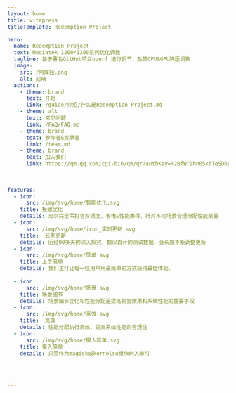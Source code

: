 ```yaml
---
layout: home
title: vitepress 
titleTemplate: Redemption Project

hero:
  name: Redemption Project
  text: Mediatek 1200/1100系列优化调教
  tagline: 基于著名GitHub项目uperf 进行调节，及其CPU&GPU降压调教
  image:
    src: /阿库娅.png
    alt: 刻晴
  actions:
    - theme: brand
      text: 开始
      link: /guide/介绍/什么是Redemption Project.md
    - theme: alt
      text: 常见问题
      link: /FAQ/FAQ.md
    - theme: brand
      text: 参与者&贡献者
      link: /team.md
    - theme: brand
      text: 加入我们
      link: https://qm.qq.com/cgi-bin/qm/qr?authKey=%2BfWrZhn05ktTeSD6pibD%2Bwj1YbcZtH6p0wOibi73W94wSO2ejrzDkAt00QZ%2Fb6wY&k=iS97v7KIEHcH2bfK3BFnSnidXmNdLC3v&noverify=0
  
   
      
features:
  - icon: 
      src: /img/svg/home/智能优化.svg
    title: 极致优化
    details: 足以完全吊打官方调度，省电&性能兼得，针对不同场景合理分配性能余量
  - icon:
      src: /img/svg/home/icon_实时更新.svg
    title:  长期更新
    details: 历经90多天的深入探究，数以百计的测试数据，会长期不断调整更新
  - icon:
      src: /img/svg/home/简单.svg
    title: 上手简单
    details: 我们主打让每一位用户用最简单的方式获得最佳体验，
    
  - icon: 
      src: /img/svg/home/场景.svg
    title: 场景细节
    details: 场景细节优化和性能分配是提高视觉效果和系统性能的重要手段
  - icon:
      src: /img/svg/home/高效.svg
    title:  高效
    details: 性能分配执行高效，提高系统性能的合理性
  - icon:
      src: /img/svg/home/接入简单.svg
    title: 接入简单
    details: 只需作为magisk或kernelsu模块刷入即可
    
   


---
```

        
